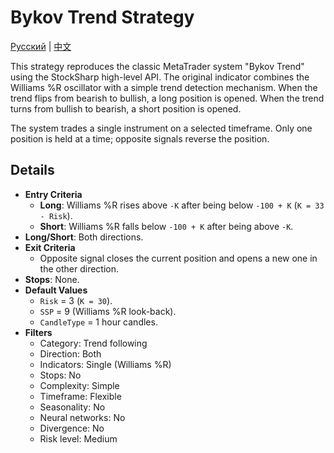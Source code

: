 # Bykov Trend Strategy
[Русский](README_ru.md) | [中文](README_cn.md)

This strategy reproduces the classic MetaTrader system "Bykov Trend" using the StockSharp high-level API. The original indicator combines the Williams %R oscillator with a simple trend detection mechanism. When the trend flips from bearish to bullish, a long position is opened. When the trend turns from bullish to bearish, a short position is opened.

The system trades a single instrument on a selected timeframe. Only one position is held at a time; opposite signals reverse the position.

## Details

- **Entry Criteria**  
  - **Long**: Williams %R rises above `-K` after being below `-100 + K` (`K = 33 - Risk`).  
  - **Short**: Williams %R falls below `-100 + K` after being above `-K`.
- **Long/Short**: Both directions.  
- **Exit Criteria**  
  - Opposite signal closes the current position and opens a new one in the other direction.  
- **Stops**: None.  
- **Default Values**  
  - `Risk` = 3 (`K = 30`).  
  - `SSP` = 9 (Williams %R look-back).  
  - `CandleType` = 1 hour candles.  
- **Filters**  
  - Category: Trend following  
  - Direction: Both  
  - Indicators: Single (Williams %R)  
  - Stops: No  
  - Complexity: Simple  
  - Timeframe: Flexible  
  - Seasonality: No  
  - Neural networks: No  
  - Divergence: No  
  - Risk level: Medium
